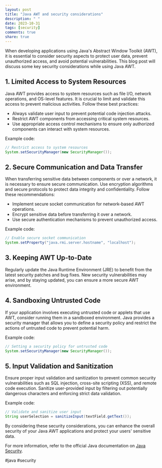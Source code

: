 ```yaml
---
layout: post
title: "Java AWT and security considerations"
description: " "
date: 2023-10-31
tags: [security]
comments: true
share: true
---
```


When developing applications using Java's Abstract Window Toolkit (AWT), it is essential to consider security aspects to protect user data, prevent unauthorized access, and avoid potential vulnerabilities. This blog post will discuss some key security considerations while using Java AWT.

## 1. Limited Access to System Resources

Java AWT provides access to system resources such as file I/O, network operations, and OS-level features. It is crucial to limit and validate this access to prevent malicious activities. Follow these best practices:

- Always validate user input to prevent potential code injection attacks.
- Restrict AWT components from accessing critical system resources.
- Use appropriate access control mechanisms to ensure only authorized components can interact with system resources.

Example code:

```java
// Restrict access to system resources
System.setSecurityManager(new SecurityManager());
```

## 2. Secure Communication and Data Transfer

When transferring sensitive data between components or over a network, it is necessary to ensure secure communication. Use encryption algorithms and secure protocols to protect data integrity and confidentiality. Follow these recommendations:

- Implement secure socket communication for network-based AWT operations.
- Encrypt sensitive data before transferring it over a network.
- Use secure authentication mechanisms to prevent unauthorized access.

Example code:

```java
// Enable secure socket communication
System.setProperty("java.rmi.server.hostname", "localhost");
```

## 3. Keeping AWT Up-to-Date

Regularly update the Java Runtime Environment (JRE) to benefit from the latest security patches and bug fixes. New security vulnerabilities may arise, and by staying updated, you can ensure a more secure AWT environment.

## 4. Sandboxing Untrusted Code

If your application involves executing untrusted code or applets that use AWT, consider running them in a sandboxed environment. Java provides a security manager that allows you to define a security policy and restrict the actions of untrusted code to prevent potential harm.

Example code:

```java
// Setting a security policy for untrusted code
System.setSecurityManager(new SecurityManager());
```

## 5. Input Validation and Sanitization

Ensure proper input validation and sanitization to prevent common security vulnerabilities such as SQL injection, cross-site scripting (XSS), and remote code execution. Sanitize user-provided input by filtering out potentially dangerous characters and enforcing strict data validation.

Example code:

```java
// Validate and sanitize user input
String userSelection = sanitizeInput(textField.getText());
```

By considering these security considerations, you can enhance the overall security of your Java AWT applications and protect your users' sensitive data.

For more information, refer to the official Java documentation on [Java Security](https://docs.oracle.com/en/java/javase/13/security/index.html).

#java #security